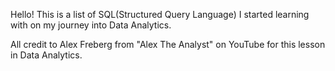 Hello! This is a list of SQL(Structured Query Language) I started learning with on my journey into Data Analytics. 


All credit to Alex Freberg from "Alex The Analyst" on YouTube for this lesson in Data Analytics. 
